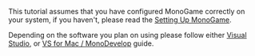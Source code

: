 This tutorial assumes that you have configured MonoGame correctly on your system, if you haven't, please read the [Setting Up MonoGame](~/articles/introduction/setting_up_monogame.md).

Depending on the software you plan on using please follow either [Visual Studio](1_creating_a_new_project_vs.md), or [VS for Mac / MonoDevelop](1_creating_a_new_project_md.md) guide.
